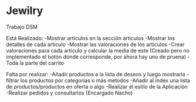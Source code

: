 # Jewilry
Trabajo DSM

Está Realizado:
  -Mostrar articulos en la sección articulos
  -Mostrar los detalles de cada articulo
  -Mostrar las valoraciones de los articulos
  -Crear valoraciones para cada articulo y calcular la media de este (Creado pero no implementado el botón donde corresponde, por ahora hay uno de pruena)
  -Toda la parte del carrito
  
Falta por realizar:
  -Añadir productos a la lista de deseos y luego mostrarla
  -filtrar los productos por categorias o más metodos
  -Añadir al index una lista de productos/productos en oferta o algo 
  -Realizar el estilo de la Aplicación
  -Realizar pedidos y consultarlos (Encargado Nacho)

  
